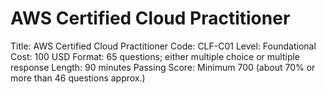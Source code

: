# AWS Certified Cloud Practitioner

Title: AWS Certified Cloud Practitioner
Code: CLF-C01
Level: Foundational
Cost: 100 USD
Format: 65 questions; either multiple choice or multiple response
Length: 90 minutes
Passing Score: Minimum 700 (about 70% or more than 46 questions approx.)
